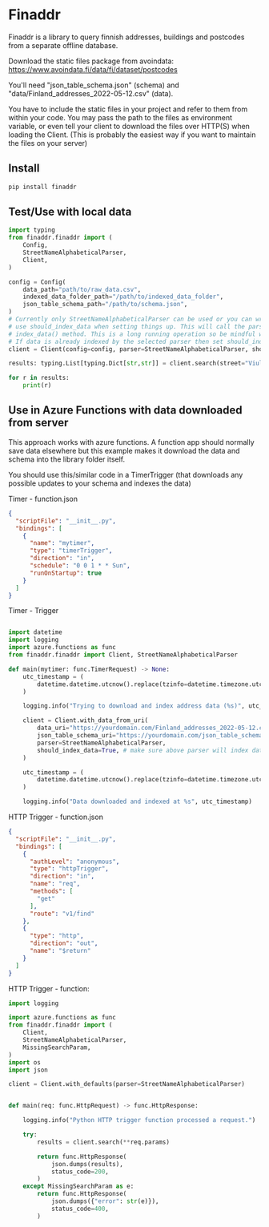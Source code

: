 # Finaddr

Finaddr is a library to query finnish addresses, buildings and postcodes from a separate offline database.

Download the static files package from avoindata: https://www.avoindata.fi/data/fi/dataset/postcodes

You'll need "json_table_schema.json" (schema) and "data/Finland_addresses_2022-05-12.csv" (data).

You have to include the static files in your project and refer to them from within your code. You may pass the path to the files as environment variable,
or even tell your client to download the files over HTTP(S) when loading the Client. (This is probably the easiest way if you want to maintain the files on your server)


## Install

```bash
pip install finaddr
```

## Test/Use with local data

```python
import typing
from finaddr.finaddr import (
    Config,
    StreetNameAlphabeticalParser,
    Client,
)

config = Config(
    data_path="path/to/raw_data.csv",
    indexed_data_folder_path="/path/to/indexed_data_folder",
    json_table_schema_path="/path/to/schema.json",
)
# Currently only StreetNameAlphabeticalParser can be used or you can write your own parser
# use should_index_data when setting things up. This will call the parser's
# index_data() method. This is a long running operation so be mindful when and where to do it.
# If data is already indexed by the selected parser then set should_index_data=False
client = Client(config=config, parser=StreetNameAlphabeticalParser, should_index_data=True)

results: typing.List[typing.Dict[str,str]] = client.search(street="Viulukuja", house_number="1")

for r in results:
    print(r)

```

## Use in Azure Functions with data downloaded from server

This approach works with azure functions. A function app should normally save data elsewhere but this example makes it download the data and schema
into the library folder itself.



You should use this/similar code in a TimerTrigger (that downloads any possible updates to your schema and indexes the data)

Timer - function.json
```json
{
  "scriptFile": "__init__.py",
  "bindings": [
    {
      "name": "mytimer",
      "type": "timerTrigger",
      "direction": "in",
      "schedule": "0 0 1 * * Sun",
      "runOnStartup": true
    }
  ]
}
```
Timer - Trigger
```python

import datetime
import logging
import azure.functions as func
from finaddr.finaddr import Client, StreetNameAlphabeticalParser

def main(mytimer: func.TimerRequest) -> None:
    utc_timestamp = (
        datetime.datetime.utcnow().replace(tzinfo=datetime.timezone.utc).isoformat()
    )

    logging.info("Trying to download and index address data (%s)", utc_timestamp)

    client = Client.with_data_from_uri(
        data_uri="https://yourdomain.com/Finland_addresses_2022-05-12.csv",
        json_table_schema_uri="https://yourdomain.com/json_table_schema.json",
        parser=StreetNameAlphabeticalParser,
        should_index_data=True, # make sure above parser will index data
    )

    utc_timestamp = (
        datetime.datetime.utcnow().replace(tzinfo=datetime.timezone.utc).isoformat()
    )

    logging.info("Data downloaded and indexed at %s", utc_timestamp)

```

HTTP Trigger - function.json
```json
{
  "scriptFile": "__init__.py",
  "bindings": [
    {
      "authLevel": "anonymous",
      "type": "httpTrigger",
      "direction": "in",
      "name": "req",
      "methods": [
        "get"
      ],
      "route": "v1/find"
    },
    {
      "type": "http",
      "direction": "out",
      "name": "$return"
    }
  ]
}
```

HTTP Trigger - function:

```python
import logging

import azure.functions as func
from finaddr.finaddr import (
    Client,
    StreetNameAlphabeticalParser,
    MissingSearchParam,
)
import os
import json

client = Client.with_defaults(parser=StreetNameAlphabeticalParser)


def main(req: func.HttpRequest) -> func.HttpResponse:

    logging.info("Python HTTP trigger function processed a request.")

    try:
        results = client.search(**req.params)

        return func.HttpResponse(
            json.dumps(results),
            status_code=200,
        )
    except MissingSearchParam as e:
        return func.HttpResponse(
            json.dumps({"error": str(e)}),
            status_code=400,
        )


```
